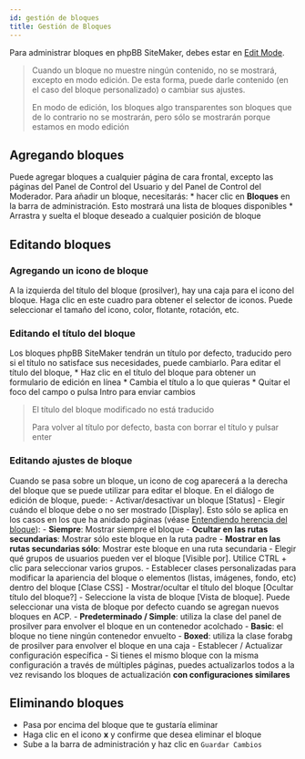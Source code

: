 ```yaml
---
id: gestión de bloques
title: Gestión de Bloques
---
```


Para administrar bloques en phpBB SiteMaker, debes estar en [Edit Mode](./blocks-overview#edit-mode).

> Cuando un bloque no muestre ningún contenido, no se mostrará, excepto en modo edición. De esta forma, puede darle contenido (en el caso del bloque personalizado) o cambiar sus ajustes.
> 
> En modo de edición, los bloques algo transparentes son bloques que de lo contrario no se mostrarán, pero sólo se mostrarán porque estamos en modo edición

## Agregando bloques

Puede agregar bloques a cualquier página de cara frontal, excepto las páginas del Panel de Control del Usuario y del Panel de Control del Moderador. Para añadir un bloque, necesitarás: * hacer clic en **Bloques** en la barra de administración. Esto mostrará una lista de bloques disponibles * Arrastra y suelta el bloque deseado a cualquier posición de bloque

## Editando bloques

### Agregando un icono de bloque

A la izquierda del título del bloque (prosilver), hay una caja para el icono del bloque. Haga clic en este cuadro para obtener el selector de iconos. Puede seleccionar el tamaño del icono, color, flotante, rotación, etc.

### Editando el título del bloque

Los bloques phpBB SiteMaker tendrán un título por defecto, traducido pero si el título no satisface sus necesidades, puede cambiarlo. Para editar el título del bloque, * Haz clic en el título del bloque para obtener un formulario de edición en línea * Cambia el título a lo que quieras * Quitar el foco del campo o pulsa Intro para enviar cambios

> El título del bloque modificado no está traducido
> 
> Para volver al título por defecto, basta con borrar el título y pulsar enter

### Editando ajustes de bloque

Cuando se pasa sobre un bloque, un icono de cog aparecerá a la derecha del bloque que se puede utilizar para editar el bloque. En el diálogo de edición de bloque, puede: - Activar/desactivar un bloque [Status] - Elegir cuándo el bloque debe o no ser mostrado [Display]. Esto sólo se aplica en los casos en los que ha anidado páginas (véase [Entendiendo herencia del bloque](./blocks-inheritance.md)): - **Siempre**: Mostrar siempre el bloque - **Ocultar en las rutas secundarias**: Mostrar sólo este bloque en la ruta padre - **Mostrar en las rutas secundarias sólo**: Mostrar este bloque en una ruta secundaria - Elegir qué grupos de usuarios pueden ver el bloque [Visible por]. Utilice CTRL + clic para seleccionar varios grupos. - Establecer clases personalizadas para modificar la apariencia del bloque o elementos (listas, imágenes, fondo, etc) dentro del bloque [Clase CSS] - Mostrar/ocultar el título del bloque [Ocultar título del bloque?] - Seleccione la vista de bloque [Vista de bloque]. Puede seleccionar una vista de bloque por defecto cuando se agregan nuevos bloques en ACP. - **Predeterminado / Simple**: utiliza la clase del panel de prosilver para envolver el bloque en un contenedor acolchado - **Basic**: el bloque no tiene ningún contenedor envuelto - **Boxed**: utiliza la clase forabg de prosilver para envolver el bloque en una caja - Establecer / Actualizar configuración específica - Si tienes el mismo bloque con la misma configuración a través de múltiples páginas, puedes actualizarlos todos a la vez revisando los bloques de actualización **con configuraciones similares**

## Eliminando bloques

- Pasa por encima del bloque que te gustaría eliminar
- Haga clic en el icono **x** y confirme que desea eliminar el bloque
- Sube a la barra de administración y haz clic en `Guardar Cambios`